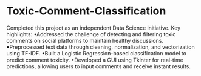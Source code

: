 # Toxic-Comment-Classification
Completed this project as an independent Data Science initiative.
Key highlights:
•Addressed the challenge of detecting and filtering toxic comments on social
platforms to maintain healthy discussions.
•Preprocessed text data through cleaning, normalization, and vectorization
using TF-IDF.
•Built a Logistic Regression-based classification model to predict comment
toxicity.
•Developed a GUI using Tkinter for real-time predictions, allowing users to
input comments and receive instant results.
